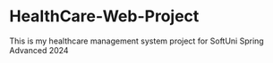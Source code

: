 # HealthCare-Web-Project
This is my healthcare management system project for SoftUni Spring Advanced 2024
